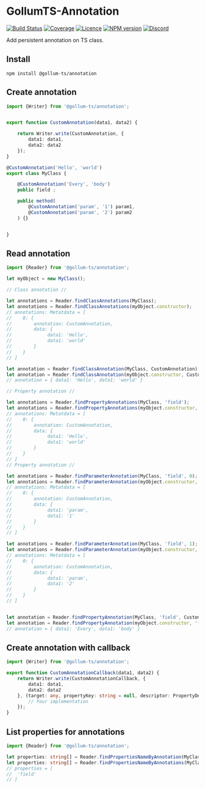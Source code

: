 # GollumTS-Annotation

[![Build Status](https://travis-ci.com/GollumJS/gollumts-annotation.svg?branch=master)](https://app.travis-ci.com/github/GollumJS/GollumTS-Annotation)
[![Coverage](https://coveralls.io/repos/github/GollumJS/GollumTS-Annotation/badge.svg?branch=master)](https://coveralls.io/github/GollumJS/GollumTS-Annotation)
[![Licence](https://img.shields.io/npm/l/@gollum-ts/annotation.svg?colorB=4B9081)](https://github.com/GollumJS/GollumTS-Annotation/blob/master/LICENSE)
[![NPM version](https://img.shields.io/npm/v/@gollum-ts/annotation.svg)](https://www.npmjs.com/package/@gollum-ts/annotation)
[![Discord](https://img.shields.io/discord/671741944149573687?color=purple&label=discord)](https://discord.gg/xMBc5SQ)

Add persistent annotation on TS class.


## Install
```
npm install @gollum-ts/annotation
```



## Create annotation

```typescript
import {Writer} from '@gollum-ts/annotation';


export function CustomAnnotation(data1, data2) {

	return Writer.write(CustomAnnotation, {
		data1: data1,
		data2: data2
	});
}

@CustomAnnotation('Hello', 'world')
export class MyClass {

	@CustomAnnotation('Every', 'body')
	public field ;

	public method(
		@CustomAnnotation('param', '1') param1,
		@CustomAnnotation('param', '2') param2
	) {}


}

```

## Read annotation


```typescript
import {Reader} from '@gollum-ts/annotation';

let myObject = new MyClass();

// Class annotation //

let annotations = Reader.findClassAnnotations(MyClass);
let annotations = Reader.findClassAnnotations(myObject.constructor);
// annotations: Metatdata = [
//    0: {
//        annotation: CustomAnnotation,
//        data: {
//             data1: 'Hello',
//             data1: 'world'
//        }
//    }
// ]

let annotation = Reader.findClassAnnotation(MyClass, CustomAnnotation);
let annotation = Reader.findClassAnnotation(myObject.constructor, CustomAnnotation);
// annotation = { data1: 'Hello', data1: 'world' }

// Property annotation //

let annotations = Reader.findPropertyAnnotations(MyClass, 'field');
let annotations = Reader.findPropertyAnnotations(myObject.constructor, 'field');
// annotations: Metatdata = [
//    0: {
//        annotation: CustomAnnotation,
//        data: {
//             data1: 'Hello',
//             data1: 'world'
//        }
//    }
// ]
// Property annotation //

let annotations = Reader.findParameterAnnotation(MyClass, 'field', 0);
let annotations = Reader.findParameterAnnotation(myObject.constructor, 'field', 0);
// annotations: Metatdata = [
//    0: {
//        annotation: CustomAnnotation,
//        data: {
//             data1: 'param',
//             data1: '1'
//        }
//    }
// ]

let annotations = Reader.findParameterAnnotation(MyClass, 'field', 1);
let annotations = Reader.findParameterAnnotation(myObject.constructor, 'field', 1);
// annotations: Metatdata = [
//    0: {
//        annotation: CustomAnnotation,
//        data: {
//             data1: 'param',
//             data1: '2'
//        }
//    }
// ]


let annotation = Reader.findPropertyAnnotation(MyClass, 'field', CustomAnnotation);
let annotation = Reader.findPropertyAnnotation(myObject.constructor, 'field', CustomAnnotation);
// annotation = { data1: 'Every', data1: 'body' }

```

## Create annotation with callback

```typescript
import {Writer} from '@gollum-ts/annotation';

export function CustomAnnotationCallback(data1, data2) {
	return Writer.write(CustomAnnotationCallback, {
		data1: data1,
		data2: data2
	}, (target: any, propertyKey: string = null, descriptor: PropertyDescriptor = null) => {
		// Your implementation
	});
}
```


## List properties for annotations

```typescript
import {Reader} from '@gollum-ts/annotation';

let properties: string[] = Reader.findPropertiesNameByAnnotation(MyClass, CustomAnnotation);
let properties: string[] = Reader.findPropertiesNameByAnnotations(MyClass, [ CustomAnnotation, ... ]);
// properties = [
//  'field'
// ]


```
